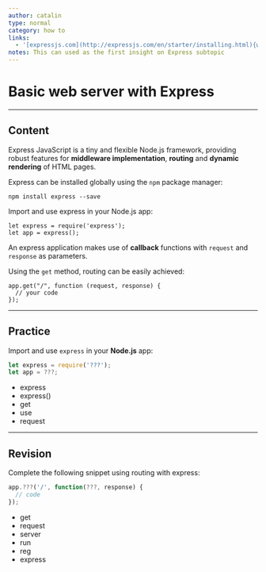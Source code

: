 ```yaml
---
author: catalin
type: normal
category: how to
links:
  - '[expressjs.com](http://expressjs.com/en/starter/installing.html){website}'
notes: This can used as the first insight on Express subtopic
---
```


# Basic web server with Express


---

## Content

Express JavaScript is a tiny and flexible Node.js framework, providing robust features for **middleware implementation**,  **routing** and **dynamic rendering** of HTML pages.

Express can be installed globally using the `npm` package manager:

```plain-text
npm install express --save
```

Import and use express in your Node.js app:

```plain-text
let express = require('express');
let app = express();
```

An express application makes use of **callback** functions with `request` and `response` as parameters.

Using the `get` method, routing can be easily achieved:

```plain-text
app.get("/", function (request, response) {
  // your code
});
```


---

## Practice

Import and use `express` in your **Node.js** app:

```javascript
let express = require('???');
let app = ???;
```

- express
- express()
- get
- use
- request


---

## Revision

Complete the following snippet using routing with express:

```javascript
app.???('/', function(???, response) {
  // code
});
```

- get
- request
- server
- run
- reg
- express
 
